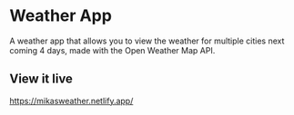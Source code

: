 # Weather App

A weather app that allows you to view the weather for multiple cities next coming 4 days, made with the Open Weather Map API.

## View it live

https://mikasweather.netlify.app/
